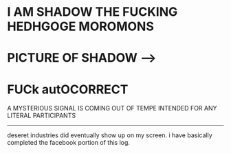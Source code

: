 I AM SHADOW THE FUCKING HEDHGOGE MOROMONS
===============================================
PICTURE OF SHADOW -->
===============================================
FUCk autOCORRECT
===============================================
A MYSTERIOUS SIGNAL IS COMING OUT OF TEMPE INTENDED FOR ANY LITERAL PARTICIPANTS
________________________________________________________________________________________________________________________________
deseret industries did eventually show up on my screen.  i have basically completed the facebook portion of this log.
